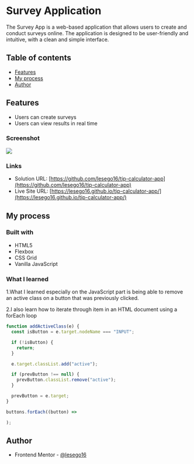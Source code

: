 # Survey Application

The Survey App is a web-based application that allows users to create and conduct surveys online. The application is designed to be user-friendly and intuitive, with a clean and simple interface.

## Table of contents

- [Features](#features)
- [My process](#my-process)
- [Author](#author)

## Features

- Users can create surveys
- Users can view results in real time

### Screenshot

![](./images/Screenshot.png)

### Links

- Solution URL: [https://github.com/lesego16/tip-calculator-app](https://github.com/lesego16/tip-calculator-app)
- Live Site URL: [https://lesego16.github.io/tip-calculator-app/](https://lesego16.github.io/tip-calculator-app/)

## My process

### Built with

- HTML5
- Flexbox
- CSS Grid
- Vanilla JavaScript

### What I learned

1.What I learned especially on the JavaScript part is being able to remove an active class on a button that was previously clicked.

2.I also learn how to iterate through item in an HTML document using a forEach loop

```js
function addActiveClass(e) {
  const isButton = e.target.nodeName === "INPUT";

  if (!isButton) {
    return;
  }

  e.target.classList.add("active");

  if (prevButton !== null) {
    prevButton.classList.remove("active");
  }

  prevButton = e.target;
}
```

```js
buttons.forEach((button) =>

);
```

## Author

- Frontend Mentor - [@lesego16](https://www.frontendmentor.io/profile/lesego16)
